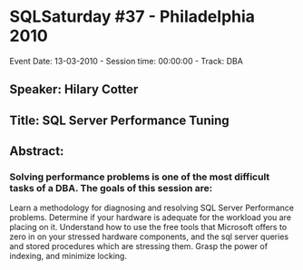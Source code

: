 # SQLSaturday #37 - Philadelphia 2010
Event Date: 13-03-2010 - Session time: 00:00:00 - Track: DBA
## Speaker: Hilary Cotter
## Title: SQL Server Performance Tuning
## Abstract:
### Solving performance problems is one of the most difficult tasks of a DBA. The goals of this session are:

Learn a methodology for diagnosing and resolving SQL Server Performance problems.
Determine if your hardware is adequate for the workload you are placing on it.
Understand how to use the free tools that Microsoft offers to zero in on your stressed hardware components, and the sql server queries and stored procedures which are stressing them.
Grasp the power of indexing, and minimize locking.

